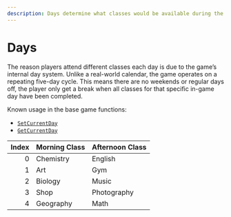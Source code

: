 ```yaml
---
description: Days determine what classes would be available during the day.
---
```


# Days

The reason players attend different classes each day is due to the game’s internal day system. Unlike a real-world calendar, the game operates on a repeating five-day cycle. This means there are no weekends or regular days off, the player only get a break when all classes for that specific in-game day have been completed.

Known usage in the base game functions:
- [`SetCurrentDay`](/docs/game-reference/global-functions/SetCurrentDay)
- [`GetCurrentDay`](/docs/game-reference/global-functions/GetCurrentDay)

| Index | Morning Class    | Afternoon Class     |
|------:|------------------|---------------------|
|     0 | Chemistry        | English             |
|     1 | Art              | Gym                 |
|     2 | Biology          | Music               |
|     3 | Shop             | Photography         |
|     4 | Geography        | Math                |
